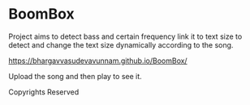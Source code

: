 # BoomBox

Project aims to detect bass and certain frequency link it to text size to detect and change the text size dynamically according to the song.

https://bhargavvasudevavunnam.github.io/BoomBox/

Upload the song and then play to see it.

Copyrights Reserved
